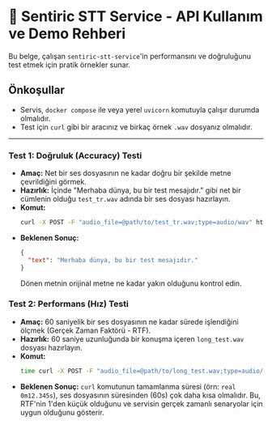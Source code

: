 # 🎤 Sentiric STT Service - API Kullanım ve Demo Rehberi

Bu belge, çalışan `sentiric-stt-service`'in performansını ve doğruluğunu test etmek için pratik örnekler sunar.

## Önkoşullar

*   Servis, `docker compose` ile veya yerel `uvicorn` komutuyla çalışır durumda olmalıdır.
*   Test için `curl` gibi bir aracınız ve birkaç örnek `.wav` dosyanız olmalıdır.

---

### **Test 1: Doğruluk (Accuracy) Testi**

*   **Amaç:** Net bir ses dosyasının ne kadar doğru bir şekilde metne çevrildiğini görmek.
*   **Hazırlık:** İçinde "Merhaba dünya, bu bir test mesajıdır." gibi net bir cümlenin olduğu `test_tr.wav` adında bir ses dosyası hazırlayın.
*   **Komut:**
    ```bash
    curl -X POST -F "audio_file=@path/to/test_tr.wav;type=audio/wav" http://localhost:5001/api/v1/transcribe
    ```
*   **Beklenen Sonuç:**
    ```json
    {
      "text": "Merhaba dünya, bu bir test mesajıdır."
    }
    ```
    Dönen metnin orijinal metne ne kadar yakın olduğunu kontrol edin.

### **Test 2: Performans (Hız) Testi**

*   **Amaç:** 60 saniyelik bir ses dosyasının ne kadar sürede işlendiğini ölçmek (Gerçek Zaman Faktörü - RTF).
*   **Hazırlık:** 60 saniye uzunluğunda bir konuşma içeren `long_test.wav` dosyası hazırlayın.
*   **Komut:**
    ```bash
    time curl -X POST -F "audio_file=@path/to/long_test.wav;type=audio/wav" http://localhost:5001/api/v1/transcribe
    ```
*   **Beklenen Sonuç:** `curl` komutunun tamamlanma süresi (örn: `real 0m12.345s`), ses dosyasının süresinden (60s) çok daha kısa olmalıdır. Bu, RTF'nin 1'den küçük olduğunu ve servisin gerçek zamanlı senaryolar için uygun olduğunu gösterir.